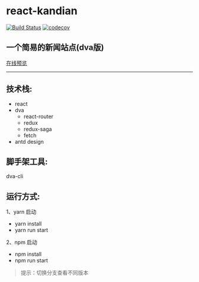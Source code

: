 # react-kandian

[![Build Status](https://travis-ci.org/yhlben/react-kandian.svg?branch=master)](https://travis-ci.org/yhlben/react-kandian)
[![codecov](https://codecov.io/gh/yhlben/react-kandian/branch/master/graph/badge.svg)](https://codecov.io/gh/yhlben/react-kandian)

## 一个简易的新闻站点(dva版)

[在线预览](http://yinhengli.com)  

---

## 技术栈:

- react
- dva
  - react-router
  - redux
  - redux-saga
  - fetch
- antd design  

## 脚手架工具:

dva-cli  

## 运行方式:

1、yarn 启动  
  - yarn install
  - yarn run start  
  
2、npm 启动  
  - npm install
  - npm run start
  
> 提示：切换分支查看不同版本
